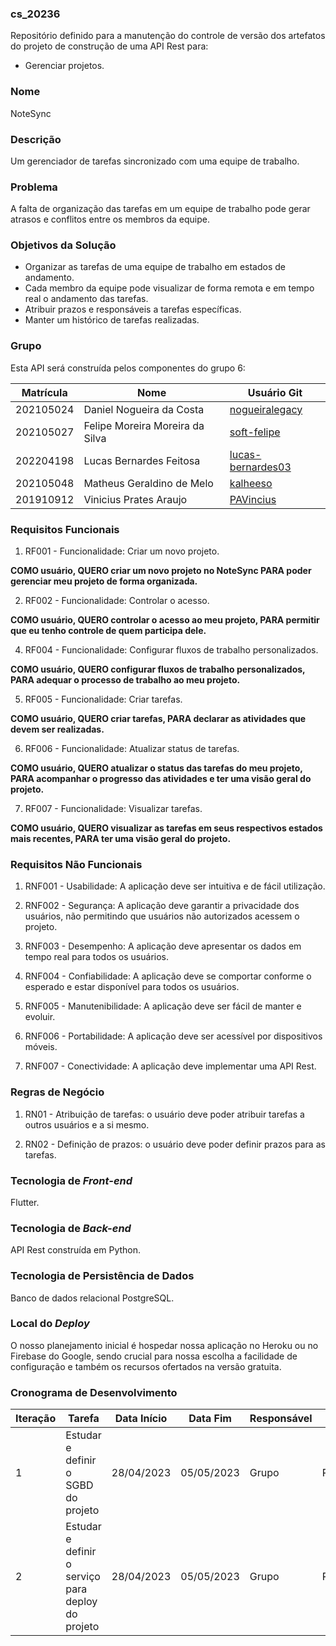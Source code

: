 ### cs_20236
Repositório definido para a manutenção do controle de versão dos artefatos do projeto de construção de uma API Rest para:

- Gerenciar projetos.

### Nome
NoteSync

### Descrição
Um gerenciador de tarefas sincronizado com uma equipe de trabalho.

### Problema
A falta de organização das tarefas em um equipe de trabalho pode gerar atrasos e conflitos entre os membros da equipe.

### Objetivos da Solução
- Organizar as tarefas de uma equipe de trabalho em estados de andamento.
- Cada membro da equipe pode visualizar de forma remota e em tempo real o andamento das tarefas.
- Atribuir prazos e responsáveis a tarefas específicas.
- Manter um histórico de tarefas realizadas.

### Grupo
Esta API será construída pelos componentes do grupo 6:

|Matrícula|Nome|Usuário Git|
|---|---|---|
|202105024|Daniel Nogueira da Costa|[nogueiralegacy](https://github.com/nogueiralegacy)|
|202105027|Felipe Moreira Moreira da Silva|[soft-felipe](https://github.com/soft-felipe)|
|202204198|Lucas Bernardes Feitosa|[lucas-bernardes03](https://github.com/lucas-bernardes03)|
|202105048|Matheus Geraldino de Melo|[kalheeso](https://github.com/kalheeso)|
201910912|Vinicius Prates Araujo|[PAVincius](https://github.com/PAVincius)|

### Requisitos Funcionais
1. RF001 - Funcionalidade: Criar um novo projeto.

**COMO usuário, QUERO criar um novo projeto no NoteSync PARA poder gerenciar meu projeto de forma organizada.**

2. RF002 - Funcionalidade: Controlar o acesso. 

**COMO usuário, QUERO controlar o acesso ao meu projeto, PARA permitir que eu tenho controle de quem participa dele.**

4. RF004 - Funcionalidade: Configurar fluxos de trabalho personalizados.

**COMO usuário, QUERO configurar fluxos de trabalho personalizados, PARA adequar o processo de trabalho ao meu projeto.**

5. RF005 - Funcionalidade: Criar tarefas.

**COMO usuário, QUERO criar tarefas, PARA declarar as atividades que devem ser realizadas.**

6. RF006 - Funcionalidade: Atualizar status de tarefas.

**COMO usuário, QUERO atualizar o status das tarefas do meu projeto, PARA acompanhar o progresso das atividades e ter uma visão geral do projeto.**

7. RF007 - Funcionalidade: Visualizar tarefas.

**COMO usuário, QUERO visualizar as tarefas em seus respectivos estados mais recentes, PARA ter uma visão geral do projeto.**

### Requisitos Não Funcionais

1. RNF001 - Usabilidade: A aplicação deve ser intuitiva e de fácil utilização.

2. RNF002 - Segurança: A aplicação deve garantir a privacidade dos usuários, não permitindo que usuários não autorizados acessem o projeto.

3. RNF003 - Desempenho: A aplicação deve apresentar os dados em tempo real para todos os usuários.

4. RNF004 - Confiabilidade: A aplicação deve se comportar conforme o esperado e estar disponível para todos os usuários.

5. RNF005 - Manutenibilidade: A aplicação deve ser fácil de manter e evoluir.

6. RNF006 - Portabilidade: A aplicação deve ser acessível por dispositivos móveis.

7. RNF007 - Conectividade: A aplicação deve implementar uma API Rest.

### Regras de Negócio
1. RN01 - Atribuição de tarefas: o usuário deve poder atribuir tarefas a outros usuários e a si mesmo.

2. RN02 - Definição de prazos: o usuário deve poder definir prazos para as tarefas.

### Tecnologia de _Front-end_
Flutter.

### Tecnologia de _Back-end_
API Rest construída em Python.

### Tecnologia de Persistência de Dados
Banco de dados relacional PostgreSQL.

### Local do _Deploy_
O nosso planejamento inicial é hospedar nossa aplicação no Heroku ou no Firebase do Google, sendo crucial para nossa escolha a facilidade de configuração e também os recursos ofertados na versão gratuita.

### Cronograma de Desenvolvimento

|Iteração|Tarefa|Data Início|Data Fim|Responsável|Situação|
|---|---|---|---|---|---|
|1|Estudar e definir o SGBD do projeto|28/04/2023|05/05/2023|Grupo|Programada|
|2|Estudar e definir o serviço para deploy do projeto|28/04/2023|05/05/2023|Grupo|Programada|
